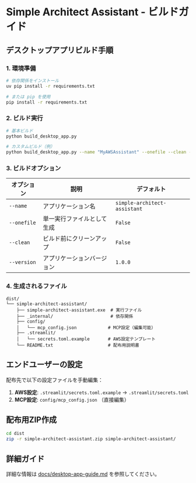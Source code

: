 # Simple Architect Assistant - ビルドガイド

## デスクトップアプリビルド手順

### 1. 環境準備

```bash
# 依存関係をインストール
uv pip install -r requirements.txt

# または pip を使用
pip install -r requirements.txt
```

### 2. ビルド実行

```bash
# 基本ビルド
python build_desktop_app.py

# カスタムビルド（例）
python build_desktop_app.py --name "MyAWSAssistant" --onefile --clean --version "1.0.0"
```

### 3. ビルドオプション

| オプション | 説明 | デフォルト |
|-----------|------|----------|
| `--name` | アプリケーション名 | `simple-architect-assistant` |
| `--onefile` | 単一実行ファイルとして生成 | `False` |
| `--clean` | ビルド前にクリーンアップ | `False` |
| `--version` | アプリケーションバージョン | `1.0.0` |

### 4. 生成されるファイル

```
dist/
└── simple-architect-assistant/
    ├── simple-architect-assistant.exe  # 実行ファイル
    ├── _internal/                      # 依存関係
    ├── config/
    │   └── mcp_config.json            # MCP設定（編集可能）
    ├── .streamlit/
    │   └── secrets.toml.example       # AWS設定テンプレート
    └── README.txt                     # 配布用説明書
```

## エンドユーザーの設定

配布先で以下の設定ファイルを手動編集：

1. **AWS設定**: `.streamlit/secrets.toml.example` → `.streamlit/secrets.toml`
2. **MCP設定**: `config/mcp_config.json` （直接編集）

## 配布用ZIP作成

```bash
cd dist
zip -r simple-architect-assistant.zip simple-architect-assistant/
```

## 詳細ガイド

詳細な情報は [docs/desktop-app-guide.md](desktop-app-guide.md) を参照してください。